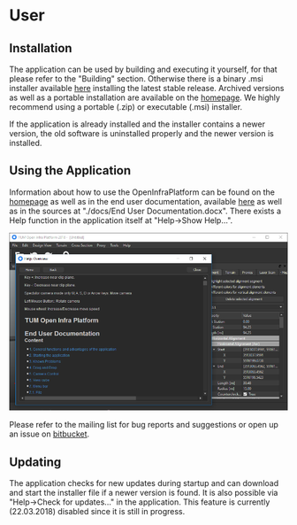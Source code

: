 # User

## Installation

The application can be used by building and executing it yourself, for that please refer to the "Building" section. Otherwise there is a binary .msi installer available [here](http://oip.cms.bgu.tum.de/TUM%20Open%20Infra%20Platform.msi) installing the latest stable release. Archived versions as well as a portable installation are available on the [homepage](https://www.cms.bgu.tum.de/de/forschung/projekte/oip). We highly recommend using a portable (.zip) or executable (.msi) installer.

If the application is already installed and the installer contains a newer version, the old software is uninstalled properly and the newer version is installed.

## Using the Application

Information about how to use the OpenInfraPlatform can be found on the [homepage](https://www.cms.bgu.tum.de/de/forschung/projekte/oip) as well as in the end user documentation, available [here](https://www.cms.bgu.tum.de/oip/End%20User%20Documentation.pdf) as well as in the sources at "./docs/End User Documentation.docx". There exists a Help function in the application itself at "Help->Show Help...".

![Automatic Install Scripts](../images/Show_Help.PNG)

Please refer to the mailing list for bug reports and suggestions or open up an issue on [bitbucket](https://bitbucket.org/tumcms/openinfraplatform/issues?status=new&status=open).

## Updating

The application checks for new updates during startup and can download and start the installer file if a newer version is found. It is also possible via "Help->Check for updates..." in the application. This feature is currently (22.03.2018) disabled since it is still in progress.